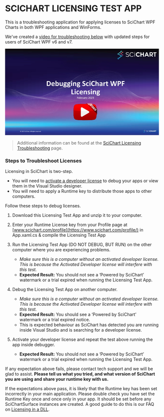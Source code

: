 # SCICHART LICENSING TEST APP

This is a troubleshooting application for applying licenses to SciChart WPF Charts in both WPF applications and WinForms.

We've created a [video for troubleshooting below](https://www.youtube.com/watch?v=C1wQ0T6xxZo) with updated steps for users of SciChart WPF v6 and v7.

[![Debugging SciChart WPF Licensing](video-thumb.jpg)](https://www.youtube.com/watch?v=C1wQ0T6xxZo)


> Additional information can be found at the [SciChart Licensing Troubleshooting](https://www.scichart.com/licensing-scichart-wpf/) page.


### Steps to Troubleshoot Licenses

Licensing in SciChart is two-step.

- You will need to [activate a developer license](https://www.scichart.com/licensing-scichart-wpf/) to debug your apps or view them in the Visual Studio designer.
- You will need to apply a Runtime key to distribute those apps to other computers.

Follow these steps to debug licenses.

1. Download this Licensing Test App and unzip it to your computer.
2. Enter your Runtime License key from your Profile page at [www.scichart.com/profile](https://www.scichart.com/profile/) in App.xaml.cs & compile the Licensing Test App
3. Run the Licensing Test App (DO NOT DEBUG, BUT RUN) on the other computer where you are experiencing problems.

   - _Make sure this is a computer without an activated developer license. This is because the Activated Developer license will interfere with this test._<br/>
   - **Expected Result:** You should not see a ‘Powered by SciChart’ watermark or a trial expired when running the Licensing Test App.<br/>


4. Debug the Licensing Test App on another computer.
    - _Make sure this is a computer without an activated developer license. This is because the Activated Developer license will interfere with this test._
    - **Expected Result:** You should see a ‘Powered by SciChart’ watermark or a trial expired notice.
    - This is expected behaviour as SciChart has detected you are running inside Visual Studio and is searching for a developer license.


5. Activate your developer license and repeat the test above running the app inside debugger.
    - **Expected Result:** You should not see a ‘Powered by SciChart’ watermark or a trial expired when running the Licensing Test App.

If any expectation above fails, please contact tech support and we will be glad to assist. **Please tell us what you tried, and what version of SciChart you are using and share your runtime key with us.**

If the expectations above pass, it is likely that the Runtime key has been set incorrectly in your main application. Please double check you have set the Runtime Key once and once only in your app. It should be set before any SciChartSurface instances are created. A good guide to do this is our FAQ on [Licensing in a DLL](https://www.scichart.com/questions/question/license-in-dll).




